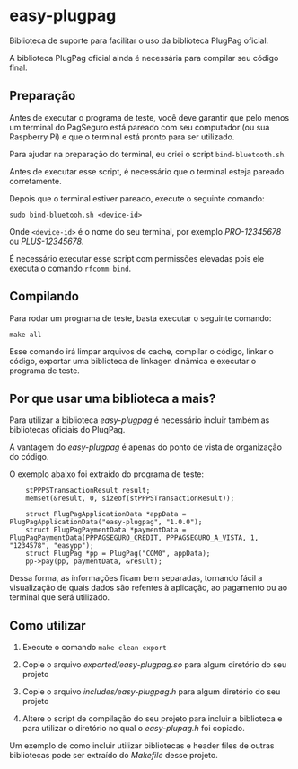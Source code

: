 # easy-plugpag

Biblioteca de suporte para facilitar o uso da biblioteca PlugPag oficial.

A biblioteca PlugPag oficial ainda é necessária para compilar seu código final.


## Preparação

Antes de executar o programa de teste, você deve garantir que pelo menos um
terminal do PagSeguro está pareado com seu computador (ou sua Raspberry Pi) e
que o terminal está pronto para ser utilizado.

Para ajudar na preparação do terminal, eu criei o script `bind-bluetooth.sh`.

Antes de executar esse script, é necessário que o terminal esteja pareado
corretamente.

Depois que o terminal estiver pareado, execute o seguinte comando:

`sudo bind-bluetooh.sh <device-id>`

Onde `<device-id>` é o nome do seu terminal, por exemplo *PRO-12345678* ou
*PLUS-12345678*.

É necessário executar esse script com permissões elevadas pois ele executa o
comando `rfcomm bind`.


## Compilando

Para rodar um programa de teste, basta executar o seguinte comando:

`make all`

Esse comando irá limpar arquivos de cache, compilar o código, linkar o código,
exportar uma biblioteca de linkagen dinâmica e executar o programa de teste.


## Por que usar uma biblioteca a mais?

Para utilizar a biblioteca *easy-plugpag* é necessário incluir também as
bibliotecas oficiais do PlugPag.

A vantagem do *easy-plugpag* é apenas do ponto de vista de organização do
código.

O exemplo abaixo foi extraído do programa de teste:

```
    stPPPSTransactionResult result;
    memset(&result, 0, sizeof(stPPPSTransactionResult));

    struct PlugPagApplicationData *appData = PlugPagApplicationData("easy-plugpag", "1.0.0");
    struct PlugPagPaymentData *paymentData = PlugPagPaymentData(PPPAGSEGURO_CREDIT, PPPAGSEGURO_A_VISTA, 1, "1234578", "easypp");
    struct PlugPag *pp = PlugPag("COM0", appData);
    pp->pay(pp, paymentData, &result);
```

Dessa forma, as informações ficam bem separadas, tornando fácil a visualização
de quais dados são refentes à aplicação, ao pagamento ou ao terminal que será
utilizado.


## Como utilizar

1. Execute o comando `make clean export`

2. Copie o arquivo *exported/easy-plugpag.so* para algum diretório do seu projeto

3. Copie o arquivo *includes/easy-plugpag.h* para algum diretório do seu projeto

4. Altere o script de compilação do seu projeto para incluir a biblioteca e para
utilizar o diretório no qual o *easy-plupag.h* foi copiado.

Um exemplo de como incluir utilizar bibliotecas e header files de outras
bibliotecas pode ser extraído do *Makefile* desse projeto.
